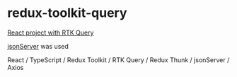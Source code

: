 # redux-toolkit-query

[React project with RTK Query](https://darnelo-inc.github.io/redux-toolkit-query/)

[jsonServer](https://www.npmjs.com/package/json-server) was used

React / 
TypeScript / 
Redux Toolkit / 
RTK Query / 
Redux Thunk / 
jsonServer / 
Axios
